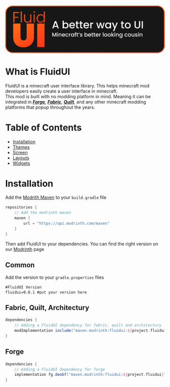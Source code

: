 <link href="/FluidUI/style.min.css" rel="stylesheet">
<link rel="shortcut icon" href="/FluidUI/images/Fluid UI Logo.svg" type="image/x-icon">

![Fluid UI Banner.svg](images/Fluid%20UI%20Banner.svg)

# What is FluidUI

FluidUI is a minecraft user interface library. This helps minecraft mod developers easily create a user interface in
minecraft.   
This mod is built with no modding platform in mind. Meaning it can be integrated in
**_[Forge](https://files.minecraftforge.net)_**,
**_[Fabric](https://fabricmc.net/develop)_**,
**_[Quilt](https://quiltmc.org)_**,
and any other minecraft modding platforms that popup throughout the years.

# Table of Contents
- [Installation](#installation)
- [Themes](themes)
- [Screen](screen)
- [Layouts](layouts/)
- [Widgets](widgets/)

# Installation

Add the [Modrith Maven](https://docs.modrinth.com/docs/tutorials/maven/) to your `build.gradle` file

```groovy
repositories {
    // Add the modrinth maven
    maven {
        url = "https://api.modrinth.com/maven"
    }
}
```

Then add FluidUI to your dependencies. You can find the right version on
our [Modrinth](https://modrinth.com/mod/fluidui) page

## Common

Add the version to your `gradle.properties` files

```properties
#FluidUI Version
fluidui=0.0.1 #put your version here
```

## Fabric, Quilt, Architectury

```groovy
dependencies {
    // Adding a FluidUI dependency for fabric, quilt and architectury
    modImplementation include("maven.modrinth:fluidui:${project.fluidui}")
}
```

## Forge

```groovy
dependencies {
    // Adding a FluidUI dependency for forge
    implementation fg.deobf("maven.modrinth:fluidui:${project.fluidui}")
}
```
